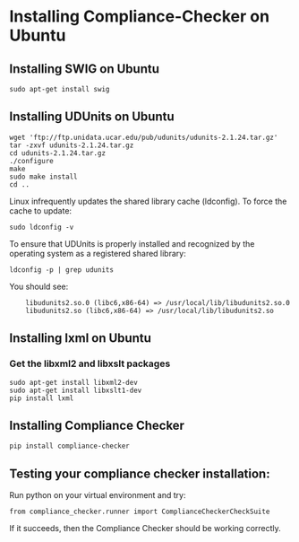 # Installing Compliance-Checker on Ubuntu


## Installing SWIG on Ubuntu

```
sudo apt-get install swig
```

## Installing UDUnits on Ubuntu

```
wget 'ftp://ftp.unidata.ucar.edu/pub/udunits/udunits-2.1.24.tar.gz'
tar -zxvf udunits-2.1.24.tar.gz
cd udunits-2.1.24.tar.gz
./configure
make
sudo make install
cd ..
```

Linux infrequently updates the shared library cache (ldconfig). To force the cache to update:
```
sudo ldconfig -v
```

To ensure that UDUnits is properly installed and recognized by the operating system as a registered shared library:

```
ldconfig -p | grep udunits
```

You should see:

```
	libudunits2.so.0 (libc6,x86-64) => /usr/local/lib/libudunits2.so.0
	libudunits2.so (libc6,x86-64) => /usr/local/lib/libudunits2.so
```

## Installing lxml on Ubuntu

### Get the libxml2 and libxslt packages

```
sudo apt-get install libxml2-dev
sudo apt-get install libxslt1-dev
pip install lxml
```

## Installing Compliance Checker

```
pip install compliance-checker
```

## Testing your compliance checker installation:

Run python on your virtual environment and try:

```
from compliance_checker.runner import ComplianceCheckerCheckSuite
```

If it succeeds, then the Compliance Checker should be working correctly.


